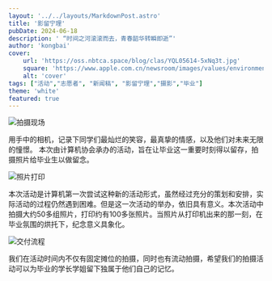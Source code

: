 ```yaml
---
layout: '../../layouts/MarkdownPost.astro'
title: '影留宁理'
pubDate: 2024-06-18
description: ' “时间之河滚滚而去，青春韶华转瞬即逝”'
author: 'kongbai'
cover:
    url: 'https://oss.nbtca.space/blog/clas/YQL05614-5xNq3t.jpg'
    square: 'https://www.apple.com.cn/newsroom/images/values/environment/Apple-Earth-Day-India-mangrove-Alibaug-canoe_Full-Bleed-Image.jpg.large_2x.jpg'
    alt: 'cover'
tags: ["活动","志愿者", "新闻稿", "影留宁理","摄影","毕业"]
theme: 'white'
featured: true
---
```



![拍摄现场](https://oss.nbtca.space/blog/clas/YQL05614-5xNq3t.jpg)

用手中的相机，记录下同学们最灿烂的笑容，最真挚的情感，以及他们对未来无限的憧憬。
本次由计算机协会承办的活动，旨在让毕业这一重要时刻得以留存，拍摄照片给毕业生以做留念。



![照片打印](https://oss.nbtca.space/blog/clas/YQL05454-wYtv4C.jpg)

本次活动是计算机第一次尝试这种新的活动形式，虽然经过充分的策划和安排，实际活动的过程仍然遇到困难。但是这一次活动的举办，依旧具有意义。本次活动中拍摄大约50多组照片，打印约有100多张照片。当照片从打印机出来的那一刻，在毕业氛围的烘托下，纪念意义具象化。

![交付流程](https://oss.nbtca.space/blog/clas/YQL05421-b4F8qj.jpg)

我们在活动时间内不仅有固定摊位的拍摄，同时也有流动拍摄，希望我们的拍摄活动可以为毕业的学长学姐留下独属于他们自己的记忆。